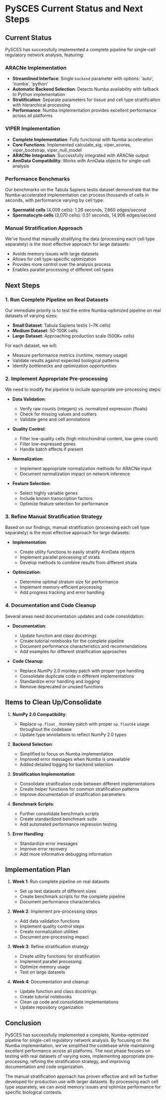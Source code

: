 # PySCES Current Status and Next Steps

## Current Status

PySCES has successfully implemented a complete pipeline for single-cell regulatory network analysis, featuring:

### ARACNe Implementation

- **Streamlined Interface**: Single `backend` parameter with options: 'auto', 'numba', 'python'
- **Automatic Backend Selection**: Detects Numba availability with fallback to Python implementation
- **Stratification**: Separate parameters for tissue and cell type stratification with hierarchical processing
- **Performance**: Numba implementation provides excellent performance across all platforms

### VIPER Implementation

- **Complete Implementation**: Fully functional with Numba acceleration
- **Core Functions**: Implemented calculate_sig, viper_scores, viper_bootstrap, viper_null_model
- **ARACNe Integration**: Successfully integrated with ARACNe output
- **AnnData Compatibility**: Works with AnnData objects for single-cell analysis

### Performance Benchmarks

Our benchmarks on the Tabula Sapiens testis dataset demonstrate that the Numba-accelerated implementation can process thousands of cells in seconds, with performance varying by cell type:

- **Spermatid cells** (4,009 cells): 1.26 seconds, 7,860 edges/second
- **Spermatocyte cells** (3,070 cells): 0.51 seconds, 14,906 edges/second

### Manual Stratification Approach

We've found that manually stratifying the data (processing each cell type separately) is the most effective approach for large datasets:

- Avoids memory issues with large datasets
- Allows for cell type-specific optimization
- Provides more control over the analysis process
- Enables parallel processing of different cell types

## Next Steps

### 1. Run Complete Pipeline on Real Datasets

Our immediate priority is to test the entire Numba-optimized pipeline on real datasets of varying sizes:

- **Small Dataset**: Tabula Sapiens testis (~7K cells)
- **Medium Dataset**: 50-100K cells
- **Large Dataset**: Approaching production scale (500K+ cells)

For each dataset, we will:
- Measure performance metrics (runtime, memory usage)
- Validate results against expected biological patterns
- Identify bottlenecks and optimization opportunities

### 2. Implement Appropriate Pre-processing

We need to modify the pipeline to include appropriate pre-processing steps:

- **Data Validation**:
  - Verify raw counts (integers) vs. normalized expression (floats)
  - Check for missing values and outliers
  - Validate gene and cell annotations

- **Quality Control**:
  - Filter low-quality cells (high mitochondrial content, low gene count)
  - Filter low-expressed genes
  - Handle batch effects if present

- **Normalization**:
  - Implement appropriate normalization methods for ARACNe input
  - Document normalization impact on network inference

- **Feature Selection**:
  - Select highly variable genes
  - Include known transcription factors
  - Optimize feature selection for performance

### 3. Refine Manual Stratification Strategy

Based on our findings, manual stratification (processing each cell type separately) is the most effective approach for large datasets:

- **Implementation**:
  - Create utility functions to easily stratify AnnData objects
  - Implement parallel processing of strata
  - Develop methods to combine results from different strata

- **Optimization**:
  - Determine optimal stratum size for performance
  - Implement memory-efficient processing
  - Add progress tracking and error handling

### 4. Documentation and Code Cleanup

Several areas need documentation updates and code consolidation:

- **Documentation**:
  - Update function and class docstrings
  - Create tutorial notebooks for the complete pipeline
  - Document performance characteristics and recommendations
  - Add examples for different stratification approaches

- **Code Cleanup**:
  - Replace NumPy 2.0 monkey patch with proper type handling
  - Consolidate duplicate code in different implementations
  - Standardize error handling and logging
  - Remove deprecated or unused functions

## Items to Clean Up/Consolidate

1. **NumPy 2.0 Compatibility**:
   - Replace `np.float_` monkey patch with proper `np.float64` usage throughout the codebase
   - Update type annotations to reflect NumPy 2.0 types

2. **Backend Selection**:
   - Simplified to focus on Numba implementation
   - Improved error messages when Numba is unavailable
   - Added detailed logging for backend selection

3. **Stratification Implementation**:
   - Consolidate stratification code between different implementations
   - Create helper functions for common stratification patterns
   - Improve documentation of stratification parameters

4. **Benchmark Scripts**:
   - Further consolidate benchmark scripts
   - Create standardized benchmark suite
   - Add automated performance regression testing

5. **Error Handling**:
   - Standardize error messages
   - Improve error recovery
   - Add more informative debugging information

## Implementation Plan

1. **Week 1**: Run complete pipeline on real datasets
   - Set up test datasets of different sizes
   - Create benchmark scripts for the complete pipeline
   - Document performance characteristics

2. **Week 2**: Implement pre-processing steps
   - Add data validation functions
   - Implement quality control steps
   - Create normalization utilities
   - Document pre-processing impact

3. **Week 3**: Refine stratification strategy
   - Create utility functions for stratification
   - Implement parallel processing
   - Optimize memory usage
   - Test on large datasets

4. **Week 4**: Documentation and cleanup
   - Update function and class docstrings
   - Create tutorial notebooks
   - Clean up code and consolidate implementations
   - Update repository organization

## Conclusion

PySCES has successfully implemented a complete, Numba-optimized pipeline for single-cell regulatory network analysis. By focusing on the Numba implementation, we've simplified the codebase while maintaining excellent performance across all platforms. The next phase focuses on testing with real datasets of varying sizes, implementing appropriate pre-processing, refining the stratification strategy, and improving documentation and code organization.

The manual stratification approach has proven effective and will be further developed for production use with larger datasets. By processing each cell type separately, we can avoid memory issues and optimize performance for specific biological contexts.
